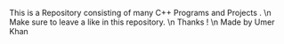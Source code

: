 This is a Repository consisting of many C++ Programs and Projects . \n
Make sure to leave a like in this repository. \n
Thanks ! \n
Made by Umer Khan
